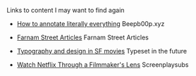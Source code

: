 Links to content I may want to find again



- [How to annotate literally everything](https://beepb00p.xyz/annotating.html) Beepb00p.xyz
- [Farnam Street Articles](https://fs.blog/blog/) Farnam Street Articles 

- [Typography and design in SF movies](https://typesetinthefuture.com) Typeset in the future 

- [Watch Netflix Through a Filmmaker's Lens](https://screenplaysubs.com) Screenplaysubs

  